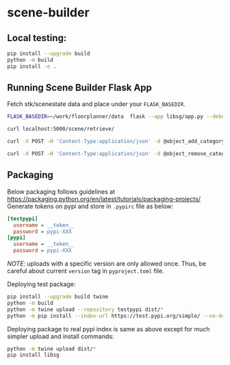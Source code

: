 # scene-builder

## Local testing:
```bash
pip install --upgrade build
python -m build
pip install -e .
```

## Running Scene Builder Flask App

Fetch stk/scenestate data and place under your `FLASK_BASEDIR`.

```bash
FLASK_BASEDIR=~/work/floorplanner/data  flask --app libsg/app.py --debug run
```

```bash
curl localhost:5000/scene/retrieve/
```

```bash
curl -X POST -H 'Content-Type:application/json' -d @object_add_category_position.json http://127.0.0.1:5000/object/add -o object_add_category_position_output.json
```

```bash
curl -X POST -H 'Content-Type:application/json' -d @object_remove_category.json http://127.0.0.1:5000/object/remove -o object_remove_category_output.json
```

## Packaging

Below packaging follows guidelines at https://packaging.python.org/en/latest/tutorials/packaging-projects/
Generate tokens on pypi and store in `.pypirc` file as below:
```ini
[testpypi]
  username = __token__
  password = pypi-XXX
[pypi]
  username = __token__
  password = pypi-XXX
```

*NOTE*: uploads with a specific version are only allowed once.
Thus, be careful about current `version` tag in `pyproject.toml` file.

Deploying test package:
```bash
pip install --upgrade build twine
python -m build
python -m twine upload --repository testpypi dist/*
python -m pip install --index-url https://test.pypi.org/simple/ --no-deps libsg
```

Deploying package to real pypi index is same as above except for much simpler upload and install commands:
```bash
python -m twine upload dist/*
pip install libsg
```